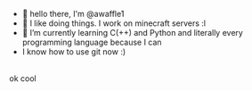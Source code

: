 - 👋 hello there, I'm @awaffle1
- 👀 I like doing things. I work on minecraft servers :l
- 🌱 I’m currently learning C(++) and Python and literally every programming language because I can<br>
- I know how to use git now :)
<br>
ok cool

<!---
awaffle1/awaffle1 is a ✨ special ✨ repository because its `README.md` (this file) appears on your GitHub profile.
You can click the Preview link to take a look at your changes.
--->
